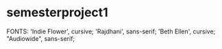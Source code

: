# semesterproject1


FONTS:
'Indie Flower', cursive;
'Rajdhani', sans-serif;
'Beth Ellen', cursive;
"Audiowide", sans-serif;

